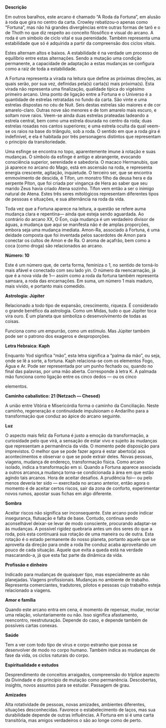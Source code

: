 **Descrição**

Em outros baralhos, este arcano é chamado “A Roda da Fortuna”, em alusão à
roda que gira no centro da carta. Crowley rebatizou-o apenas como “Fortuna”,
mas não há grandes divergências entre outras formas de tarô e o de Thoth no
que diz respeito ao conceito filosófico e visual do arcano. A roda é um
símbolo de ciclo vital e sua perenidade. Também representa uma estabilidade
que só é adquirida a partir da compreensão dos ciclos vitais.

Estes alternam altos e baixos. A estabilidade é na verdade um processo de
equilíbrio entre estas alternações. Sendo a mutação uma condição permanente, a
capacidade de adaptação a estas mudanças se configura como a raiz de toda a
estabilidade.

A Fortuna representa a virada na leitura que define as próximas direções, as
quais serão, por sua vez, definidas pela(s) carta(s) mais próxima(s). Esta
virada não representa uma finalização, qualidade típica do vigésimo primeiro
arcano. Uma ponto de ligação entre a Fortuna e o Universo é a quantidade de
estrelas retratadas no fundo da carta. São vinte e uma estrelas dispostas no
céu de Nuit. Seis destas estrelas são maiores e de cor amarelo-claro. Outras
nove são menores e de tom amarelo mais escuro, e soltam nove raios. Veem-se
ainda duas estrelas prateadas ladeando a estrela central, bem como uma estrela
dourada no centro da roda; duas estrelas rosadas nos cantos superiores; e uma
estrela oculta da qual veem-se os raios na base do triângulo, sob a roda. O
sentido em que a roda gira é indefinível, e ela é habitada por três
personagens distintos que representam o princípio da transitoriedade.

Uma esfinge se encontra no topo, aparentemente imune à rotação e suas
mudanças. O símbolo da esfinge é antigo e abrangente, evocando consciência
superior, serenidade e sabedoria. O macaco Hermanubis, que já aparece no
arcano do Mago, está em ascensão na roda, e representa energia crescente,
agitação, inquietude. O terceiro ser, que se encontra emmovimento de descida,
é Tífon, um monstro filho da deusa hera e da serpente Píton, que foi criada
por vingança de Hera ao saber que seu marido Zeus havia criado Atena sozinho.
Tífon vem então a ser o inimigo natural de Atena. Estes três seres mitológicos
representam diferentes tipos de pessoas e situações, e sua alternância na roda
da vida.

Toda vez que a Fortuna aparece na leitura, a questão se refere auma mudança
clara e repentina— ainda que esteja sendo aguardada. Ao contrário do arcano
XX, O Éon, cuja mudança é um verdadeiro divisor de águas, a mudança que aqui
se manifesta não é de amplas proporções, embora seja uma mudança imediata.
Amon-Ra, associado à Fortuna, é uma deidade composta que foi inventada pelos
sacerdotes de Amon para conectar os cultos de Amon e de Ra. O aroma de
açafrão, bem como a coca (como droga) são relacionados ao arcano.

**Número: 10**

Este é um número que, de certa forma, feminiza o 1, no sentido de torná-lo
mais afável e conectado com seu lado yin. O número da reencarnação, já que é a
nova vida de 1— assim como a roda da fortuna também representa samsara, a roda
das encarnações. Em suma, um número 1 mais maduro, mais vivido, e portanto
mais comedido.

**Astrologia: Júpiter**

Relacionado a todo tipo de expansão, crescimento, riqueza. É considerado o
grande benéfico da astrologia. Como um Midas, tudo o que Júpiter toca vira
ouro. É um planeta que simboliza o desenvolvimento de todas as coisas.

Funciona como um empurrão, como um estímulo. Mas Júpiter também pode ser o
patrono dos exageros e desproporções.

**Letra Hebraica: Kaph**

Enquanto Yod significa “mão”, esta letra significa a “palma da mão”, ou seja,
onde se lê a sorte, a fortuna. Kaph relaciona-se com os elementos Fogo, Água e
Ar. Pode ser representada por um punho fechado ou, quando no final das
palavras, por uma mão aberta. Corresponde à letra K. A palmada mão funciona
como ligação entre os cinco dedos — ou os cinco

elementos.

**Caminho cabalístico: 21 (Netzach — Chesed)**

A união entre Vitória e Misericórdia forma o caminho da Conciliação. Neste
caminho, regeneração e continuidade impulsionam o Andarilho para a
transformação que conduz ao ápice do arcano seguinte.

**Luz**

O aspecto mais feliz da Fortuna é justo a emoção da transformação, a
curiosidade pelo que virá, a sensação de estar vivo e sujeito às mudanças que
representam a permanência da vida. O momento pede disposição para imprevistos.
O melhor que se pode fazer agora é estar aberto(a) aos acontecimentos e
observar o que se pode extrair deles. Novas pessoas, viagens, mudança de
endereço, transformação física. Como arcano isolado, indica a transformação em
si. Quando a Fortuna aparece associada a outros arcanos,a mudança torna-se
condicionada à área em que estão agindo tais arcanos. Hora de aceitar
desafios. A prudência foi— ou pelo menos deveria ter sido — exercitada no
arcano anterior, então agora o momento é de aceitar certos riscos, sair da
zona de conforto, experimentar novos rumos, apostar suas fichas em algo
diferente.

**Sombra**

Aceitar riscos não significa ser inconsequente. Este arcano pode indicar
insegurança, flutuação e falta de base. Contudo, continua sendo aconselhável
deixar-se levar de modo consciente, procurando adaptar-se às mudanças. A
possível rigidez quebraria antes um dos seres do que a roda, pois esta
continuará sua rotação de uma maneira ou de outra. Esta rotação é o estado
permanente do nosso planeta, portanto aquele que se aproveita da direção para
onde a roda lhe conduz acaba aproveitando um pouco de cada situação. Aquele
que evita a queda está na verdade mascarando-a, já que esta faz parte da
dinâmica da vida.

**Profissão e dinheiro**

Indicado para mudanças de quaisquer tipo, mas especialmente as não planejadas.
Viagens profissionais. Mudanças no ambiente de trabalho. Representa
comerciantes, tradutores, pilotos e pessoas cujo trabalho esteja relacionado a
viagens.

**Amor e família**

Quando este arcano entra em cena, é momento de repensar, mudar, recriar uma
relação, voluntariamente ou não. Isso significa afastamento, reencontro,
reestruturação. Depende do caso, e depende também de possíveis cartas conexas.

**Saúde**

Tem a ver com todo tipo de vírus e corpo estranho que possa se desenvolver de
modo no corpo humano. Também indica as mudanças de fase da vida, os ciclos
naturais do corpo.

**Espiritualidade e estudos**

Desprendimento de conceitos arraigados, compreensão do tríplice aspecto da
Divindade e do princípio de mutação como permanência. Descobertas, insights,
novos assuntos para se estudar. Passagem de grau.

**Amizades**

Alta rotatividade de pessoas, novas amizades, ambientes diferentes, situações
desconhecidas. Favorece o estabelecimento de laços, mas sua durabilidade
depende de outras influências. A Fortuna em si é uma carta transitória, mas
amigos verdadeiros o são ao longe como de perto.

